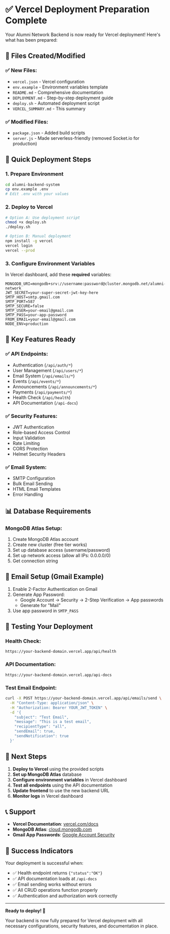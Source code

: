 # ✅ Vercel Deployment Preparation Complete

Your Alumni Network Backend is now ready for Vercel deployment! Here's what has been prepared:

## 📁 Files Created/Modified

### ✅ New Files:
- `vercel.json` - Vercel configuration
- `env.example` - Environment variables template
- `README.md` - Comprehensive documentation
- `DEPLOYMENT.md` - Step-by-step deployment guide
- `deploy.sh` - Automated deployment script
- `VERCEL_SUMMARY.md` - This summary

### ✅ Modified Files:
- `package.json` - Added build scripts
- `server.js` - Made serverless-friendly (removed Socket.io for production)

## 🚀 Quick Deployment Steps

### 1. Prepare Environment
```bash
cd alumni-backend-system
cp env.example .env
# Edit .env with your values
```

### 2. Deploy to Vercel
```bash
# Option A: Use deployment script
chmod +x deploy.sh
./deploy.sh

# Option B: Manual deployment
npm install -g vercel
vercel login
vercel --prod
```

### 3. Configure Environment Variables
In Vercel dashboard, add these **required** variables:
```
MONGODB_URI=mongodb+srv://username:password@cluster.mongodb.net/alumni-network
JWT_SECRET=your-super-secret-jwt-key-here
SMTP_HOST=smtp.gmail.com
SMTP_PORT=587
SMTP_SECURE=false
SMTP_USER=your-email@gmail.com
SMTP_PASS=your-app-password
FROM_EMAIL=your-email@gmail.com
NODE_ENV=production
```

## 🔧 Key Features Ready

### ✅ API Endpoints:
- Authentication (`/api/auth/*`)
- User Management (`/api/users/*`)
- Email System (`/api/emails/*`)
- Events (`/api/events/*`)
- Announcements (`/api/announcements/*`)
- Payments (`/api/payments/*`)
- Health Check (`/api/health`)
- API Documentation (`/api-docs`)

### ✅ Security Features:
- JWT Authentication
- Role-based Access Control
- Input Validation
- Rate Limiting
- CORS Protection
- Helmet Security Headers

### ✅ Email System:
- SMTP Configuration
- Bulk Email Sending
- HTML Email Templates
- Error Handling

## 📊 Database Requirements

### MongoDB Atlas Setup:
1. Create MongoDB Atlas account
2. Create new cluster (free tier works)
3. Set up database access (username/password)
4. Set up network access (allow all IPs: 0.0.0.0/0)
5. Get connection string

## 📧 Email Setup (Gmail Example)

1. Enable 2-Factor Authentication on Gmail
2. Generate App Password:
   - Google Account → Security → 2-Step Verification → App passwords
   - Generate for "Mail"
3. Use app password in `SMTP_PASS`

## 🧪 Testing Your Deployment

### Health Check:
```
https://your-backend-domain.vercel.app/api/health
```

### API Documentation:
```
https://your-backend-domain.vercel.app/api-docs
```

### Test Email Endpoint:
```bash
curl -X POST https://your-backend-domain.vercel.app/api/emails/send \
  -H "Content-Type: application/json" \
  -H "Authorization: Bearer YOUR_JWT_TOKEN" \
  -d '{
    "subject": "Test Email",
    "message": "This is a test email",
    "recipientType": "all",
    "sendEmail": true,
    "sendNotification": true
  }'
```

## 🔄 Next Steps

1. **Deploy to Vercel** using the provided scripts
2. **Set up MongoDB Atlas** database
3. **Configure environment variables** in Vercel dashboard
4. **Test all endpoints** using the API documentation
5. **Update frontend** to use the new backend URL
6. **Monitor logs** in Vercel dashboard

## 📞 Support

- **Vercel Documentation**: [vercel.com/docs](https://vercel.com/docs)
- **MongoDB Atlas**: [cloud.mongodb.com](https://cloud.mongodb.com)
- **Gmail App Passwords**: [Google Account Security](https://myaccount.google.com/security)

## 🎉 Success Indicators

Your deployment is successful when:
- ✅ Health endpoint returns `{"status":"OK"}`
- ✅ API documentation loads at `/api-docs`
- ✅ Email sending works without errors
- ✅ All CRUD operations function properly
- ✅ Authentication and authorization work correctly

---

**Ready to deploy! 🚀**

Your backend is now fully prepared for Vercel deployment with all necessary configurations, security features, and documentation in place. 